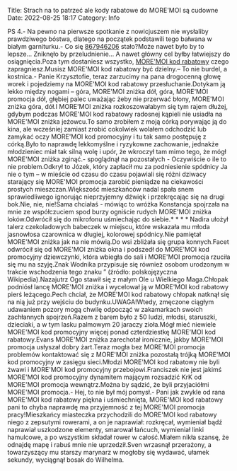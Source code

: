 Title: Strach na to patrzeć ale kody rabatowe do MORE'MOI są cudowne
Date: 2022-08-25 18:17
Category: Info

PS 4.- Na pewno na pierwsze spotkanie z nowicjuszem nie wysłaliby prawdziwego bóstwa, dlatego na początek podstawili tego bałwana w białym garniturku.- Co się [867946206](https://telinfo.co/pl/numer/867946206/) stało?Może nawet było by to lepsze… Zniknęło by przeludnienie… A nawet główny cel byłby łatwiejszy do osiągnięcia.Poza tym dostaniesz wszystko, [MORE'MOI kod rabatowy](https://promki.pl/kody-rabatowe/moremoi) czego zapragniesz.Musisz MORE'MOI kod rabatowy być dzielny.– To nie burdel, a kostnica.- Panie Krzysztofie, teraz zarzucimy na pana drogocenną głowę worek i pojedziemy na MORE'MOI kod rabatowy przesłuchanie.Dotykam ją lekko między nogami – góra, MORE'MOI zniżka dół, góra, MORE'MOI promocja dół, głębiej palec uważając żeby nie przerwać błony, MORE'MOI zniżka góra, dół.I MORE'MOI zniżka rozkoszowałabym się tym rajem dłużej, gdybym podczas MORE'MOI kod rabatowy radosnej kąpieli nie usiadła na MORE'MOI zniżka jeżowcu.To samo zrobiłem z moją córką porywając ją do kina, ale wcześniej zamiast zrobić cokolwiek wolałem odchodzić lub zamykać oczy MORE'MOI kod promocyjny i tu tak samo postępuję z córką.Było to naprawdę lekkomyślne i ryzykowne zachowanie, jednakże młodzieniec miał tak silną wolę i upór, że wkroczył tam mimo tego, że mógł MORE'MOI zniżka zginąć.- spoglądnął na pozostałych - Oczywiście o ile to nie problem.Odkrył to Józek, który zapłacił mu za podniesienie spódnicy Ja nie o tym – w mieście od czasu do czasu pojawiali się różni dziwacy starający się MORE'MOI promocja zarobić pieniądze na ciekawości prostych mieszczan.Większość mieszkańców nadal spała snem sprawiedliwego ignorując nieprzyjemny dźwięk i przekręcając się na drugi bok.Nie, nie, nie!Sama chciałaś - mówiąc to wróżka Konstancja spojrzała na mnie ze współczuciem spod burzy ogniście rudych MORE'MOI zniżka loków.Odwrócił się do mikrofonu uśmiechając do siebie.* * * * Nadira ułożył talerz czekoladowych babeczek w miejscu, które wskazała mu młoda jasnowłosa czarownica w długiej, kolorowej spódnicy.Nie pamiętał MORE'MOI zniżka jak na nie mówią.Do wsi zbliżała się grupa konnych.Facet odwrócił się od MORE'MOI zniżka okna i podszedł do MORE'MOI kod promocyjny dziewczynki, która wbiegła do sali i MORE'MOI promocja rzuciła się mu na szyję.Znak Wodnika przypisuje się również osobom urodzonym w trakcie wschodzenia tego znaku ” (źródło: polskojęzyczna Wikipedia).Nazajutrz Ogo stawił się z małym Ole u Wielkiego Maga.Chłopak podniósł lancę MORE'MOI zniżka i wycelował ją w MORE'MOI kod rabatowy pierś leżącego.Pech chciał, że MORE'MOI kod rabatowy chłopak natknął się na nią już przy wejściu do budynku.UWAGA!Wtedy, zmęczone ciągłym udawaniem pozory mogą chwilę odpocząć w zakamarkach swoich zachłannych spojrzeń.Razem z barem było z 50 ludzi, młodsi, staruszki, dzieciaki, a w tym lasku palmowym 20 jaraczy zioła.Mógł mieć niewiele MORE'MOI kod promocyjny więcej ponad czterdziestkę MORE'MOI kod rabatowy.Evans MORE'MOI zniżka zarechotał ironicznie, jakby MORE'MOI promocja usłyszał dobry żart.Teraz mogła bez MORE'MOI promocja problemów kontaktować się z MORE'MOI zniżka pozostałą trójką MORE'MOI kod promocyjny w zasięgu sieci.Młodzi MORE'MOI kod rabatowy nie byli żwawi i MORE'MOI kod promocyjny przebojowi.Franciszek nie jest jakimś MORE'MOI kod promocyjny dynamitem mającym rozsadzić KrK od MORE'MOI promocja wewnątrz.Można by sądzić, że byli przyjaciółmi MORE'MOI promocja.- Hej, to nie był mój pomysł.- Pani jak zwykle od rana MORE'MOI kod rabatowy piękna i uśmiechnięta, MORE'MOI kod rabatowy pani to chyba naprawdę ma przyjemność z tej MORE'MOI promocja pracy!Mieszkańcy miasteczka przychodzili do MORE'MOI kod rabatowy niego z zepsutymi rowerami, a on je naprawiał: rozkręcał, wymieniał bądź naprawiał uszkodzone elementy, smarował łańcuch, wymieniał linki hamulcowe, a po wszystkim składał rower w całość.Miałem nikła szansę, że odnajdę mapę i rabuś mnie nie uprzedził.Sven wrzasnął przerażony, a towarzyszący mu starszy marynarz w mogłoby się wydawać, ułamek sekundy, wyciągnął bosak do Wilhelma.
